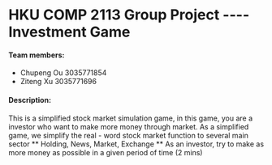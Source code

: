 # HKU COMP 2113 Group Project ---- Investment Game

#### Team members:
- Chupeng Ou 3035771854
- Ziteng Xu 3035771696

#### Description:
This is a simplified stock market simulation game, in this game, you are a investor
who want to make more money through market. As a simplified game, we simplify the real - 
word stock market function to several main sector ** Holding, News, Market, Exchange **
As an investor, try to make as more money as possible in a given period of time (2 mins)

